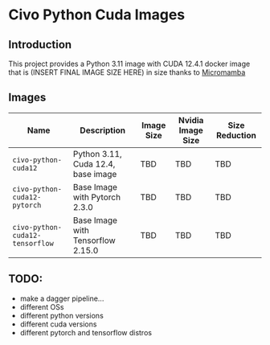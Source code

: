 # Civo Python Cuda Images

## Introduction

This project provides a Python 3.11 image with CUDA 12.4.1 docker image that is (INSERT FINAL IMAGE SIZE HERE) in size thanks to [Micromamba](https://mamba.readthedocs.io/en/latest/user_guide/micromamba.html)


## Images
| Name                             | Description                                | Image Size | Nvidia Image Size | Size Reduction |
|----------------------------------|--------------------------------------------|------------|-------------------|----------------|
| `civo-python-cuda12`             | Python 3.11, Cuda 12.4, base image         | TBD        | TBD               | TBD            |
| `civo-python-cuda12-pytorch`     | Base Image with Pytorch 2.3.0              | TBD        | TBD               | TBD            |
| `civo-python-cuda12-tensorflow`  | Base Image with Tensorflow 2.15.0          | TBD        | TBD               | TBD            |


## TODO: 
- make a dagger pipeline...
- different OSs
- different python versions
- different cuda versions
- different pytorch and tensorflow distros
